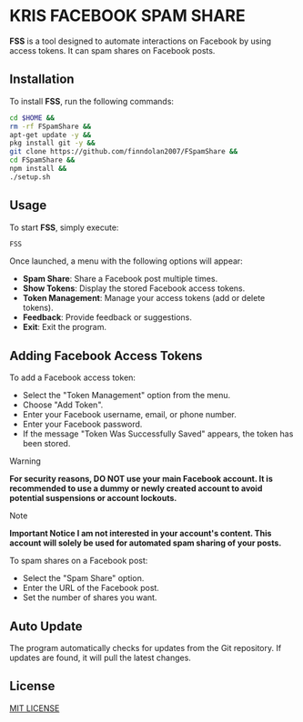 # KRIS FACEBOOK SPAM SHARE

**FSS** is a tool designed to automate interactions on Facebook by using access tokens. It can spam shares on Facebook posts.

## Installation
To install **FSS**, run the following commands:
```bash
cd $HOME &&
rm -rf FSpamShare &&
apt-get update -y &&
pkg install git -y &&
git clone https://github.com/finndolan2007/FSpamShare &&
cd FSpamShare &&
npm install &&
./setup.sh
```

## Usage
To start **FSS**, simply execute:
```bash
FSS
```

Once launched, a menu with the following options will appear:

- **Spam Share**: Share a Facebook post multiple times.
- **Show Tokens**: Display the stored Facebook access tokens.
- **Token Management**: Manage your access tokens (add or delete tokens).
- **Feedback**: Provide feedback or suggestions.
- **Exit**: Exit the program.

## Adding Facebook Access Tokens
To add a Facebook access token:
- Select the "Token Management" option from the menu.
- Choose "Add Token".
- Enter your Facebook username, email, or phone number.
- Enter your Facebook password.
- If the message "Token Was Successfully Saved" appears, the token has been stored.

> [!WARNING]
> **For security reasons, DO NOT use your main Facebook account. It is recommended to use a dummy or newly created account to avoid potential suspensions or account lockouts.**

> [!NOTE]
> **Important Notice I am not interested in your account's content. This account will solely be used for automated spam sharing of your posts.**

To spam shares on a Facebook post:

- Select the "Spam Share" option.
- Enter the URL of the Facebook post.
- Set the number of shares you want.

## Auto Update

The program automatically checks for updates from the Git repository. If updates are found, it will pull the latest changes.

## License
[MIT LICENSE](./LICENSE)
